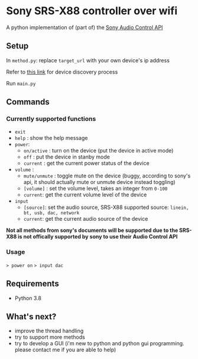 # Sony SRS-X88 controller over wifi
A python implementation of (part of) the [Sony Audio Control API](https://developer.sony.com/develop/audio-control-api/)

## Setup
In `method.py`: replace `target_url` with your own device's ip address

Refer to [this link](https://developer.sony.com/develop/audio-control-api/hardware-overview/discovery-process) for device discovery process

Run `main.py`

## Commands
### Currently supported functions
- `exit`
 - `help` : show the help message
 - `power`:
	 - `on/active` : turn on the device (put the device in active mode)
	 - `off` : put the device in stanby mode
	 - `current` : get the current power status of the device
- `volume` :
	- `mute/unmute` : toggle mute on the device (buggy, according to sony's api, it should actually mute or unmute device instead toggling)
	- `[volume]` : set the volume level, takes an integer from `0-100` 
	- `current`: get the current volume level of the device
- `input`
	- `[source]`: set the audio source, SRS-X88 supported source: `linein, bt, usb, dac, network`  
	- `current`: get the current audio source of the device

**Not all methods from sony's documents will be supported due to the SRS-X88 is not offically supported by sony to use their Audio Control API**
### Usage
`> power on`
`> input dac`

## Requirements
- Python 3.8

## What's next?
- improve the thread handling
- try to support more methods
- try to develop a GUI (i'm new to python and python gui programming. please contact me if you are able to help)

